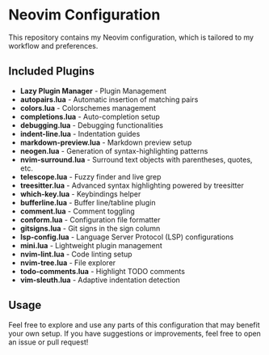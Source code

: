 # Neovim Configuration

This repository contains my Neovim configuration, which is tailored to my workflow and preferences.

## Included Plugins

- **Lazy Plugin Manager** - Plugin Management
- **autopairs.lua** - Automatic insertion of matching pairs
- **colors.lua** - Colorschemes management
- **completions.lua** - Auto-completion setup
- **debugging.lua** - Debugging functionalities
- **indent-line.lua** - Indentation guides
- **markdown-preview.lua** - Markdown preview setup
- **neogen.lua** - Generation of syntax-highlighting patterns
- **nvim-surround.lua** - Surround text objects with parentheses, quotes, etc.
- **telescope.lua** - Fuzzy finder and live grep
- **treesitter.lua** - Advanced syntax highlighting powered by treesitter
- **which-key.lua** - Keybindings helper
- **bufferline.lua** - Buffer line/tabline plugin
- **comment.lua** - Comment toggling
- **conform.lua** - Configuration file formatter
- **gitsigns.lua** - Git signs in the sign column
- **lsp-config.lua** - Language Server Protocol (LSP) configurations
- **mini.lua** - Lightweight plugin management
- **nvim-lint.lua** - Code linting setup
- **nvim-tree.lua** - File explorer
- **todo-comments.lua** - Highlight TODO comments
- **vim-sleuth.lua** - Adaptive indentation detection

## Usage

Feel free to explore and use any parts of this configuration that may benefit your own setup. If you have suggestions or improvements, feel free to open an issue or pull request!
